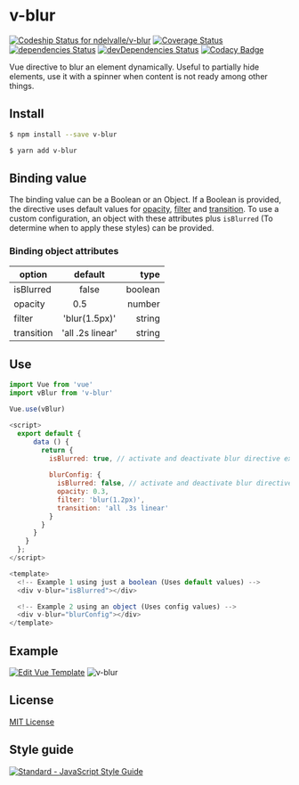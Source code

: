 # v-blur

[ ![Codeship Status for ndelvalle/v-blur](https://app.codeship.com/projects/3a56b780-4639-0135-c530-069e5644f905/status?branch=master)](https://app.codeship.com/projects/231348)
[![Coverage Status](https://coveralls.io/repos/github/ndelvalle/v-blur/badge.svg?branch=master)](https://coveralls.io/github/ndelvalle/v-blur?branch=master)
[![dependencies Status](https://david-dm.org/ndelvalle/v-blur/status.svg)](https://david-dm.org/ndelvalle/v-blur)
[![devDependencies Status](https://david-dm.org/ndelvalle/v-blur/dev-status.svg)](https://david-dm.org/ndelvalle/v-blur?type=dev)
[![Codacy Badge](https://api.codacy.com/project/badge/Grade/4b151e093b7e44ffbb660a84381d84ed)](https://www.codacy.com/app/ndelvalle/v-blur?utm_source=github.com&amp;utm_medium=referral&amp;utm_content=ndelvalle/v-blur&amp;utm_campaign=Badge_Grade)


Vue directive to blur an element dynamically. Useful to partially hide elements, use it with a spinner when content is not ready among other things.

## Install

```bash
$ npm install --save v-blur
```

```bash
$ yarn add v-blur
```
## Binding value

The binding value can be a Boolean or an Object. If a Boolean is provided, the directive uses default values for [opacity](https://www.w3schools.com/cssref/css3_pr_opacity.asp), [filter](https://www.w3schools.com/jsref/prop_style_filter.asp) and [transition](https://www.w3schools.com/jsref/prop_style_transition.asp). To use a custom configuration, an object with these attributes plus `isBlurred` (To determine when to apply these styles) can be provided.

### Binding object attributes

| option     | default          | type   |
| -----------|:----------------:| ------:|
| isBlurred  | false            | boolean|
| opacity    | 0.5              | number |
| filter     | 'blur(1.5px)'    | string |
| transition | 'all .2s linear' | string |

## Use

```js
import Vue from 'vue'
import vBlur from 'v-blur'

Vue.use(vBlur)
```

```js
<script>
  export default {
      data () {
        return {
          isBlurred: true, // activate and deactivate blur directive example 1
          
          blurConfig: {
            isBlurred: false, // activate and deactivate blur directive example 2
            opacity: 0.3,
            filter: 'blur(1.2px)',
            transition: 'all .3s linear'
          }
        }
      }
    }
  };
</script>

<template>
  <!-- Example 1 using just a boolean (Uses default values) -->
  <div v-blur="isBlurred"></div>

  <!-- Example 2 using an object (Uses config values) -->
  <div v-blur="blurConfig"></div>
</template>
```

## Example
[![Edit Vue Template](https://codesandbox.io/static/img/play-codesandbox.svg)](https://codesandbox.io/s/823o069zoj?module=%2Fsrc%2Fcomponents%2FHelloWorld.vue)
![v-blur](https://raw.githubusercontent.com/ndelvalle/v-blur/master/v-blur-image.png)

## License
[MIT License](https://github.com/ndelvalle/v-blur/blob/master/LICENSE)

## Style guide
[![Standard - JavaScript Style Guide](https://cdn.rawgit.com/feross/standard/master/badge.svg)](https://github.com/feross/standard)

